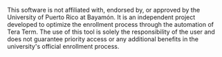 This software is not affiliated with, endorsed by, or approved by the University of Puerto Rico at Bayamón. 
It is an independent project developed to optimize the enrollment process through the automation of Tera Term. 
The use of this tool is solely the responsibility of the user and does not guarantee priority access or any 
additional benefits in the university's official enrollment process.
